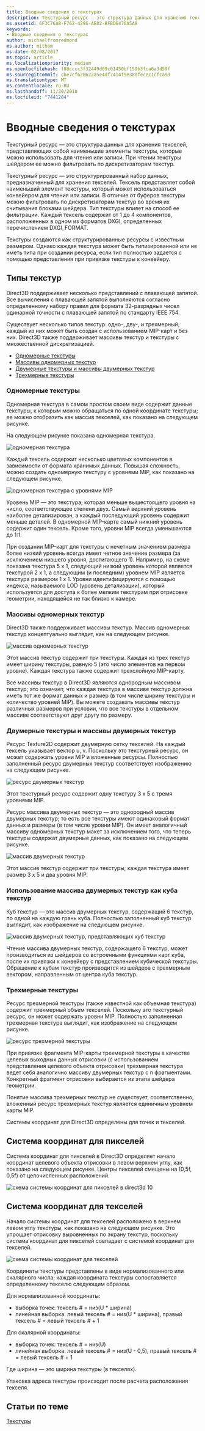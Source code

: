```yaml
---
title: Вводные сведения о текстурах
description: Текстурный ресурс — это структура данных для хранения текселей, представляющих собой наименьшие элементы текстуры, которые можно использовать для чтения или записи. При чтении текстуры шейдером ее можно фильтровать по дискретизаторам текстур.
ms.assetid: 6F3C76A8-F762-4296-AE02-BFBD6476A5A8
keywords:
- Вводные сведения о текстурах
author: michaelfromredmond
ms.author: mithom
ms.date: 02/08/2017
ms.topic: article
ms.localizationpriority: medium
ms.openlocfilehash: f88cccc3f32449d09c01450bf159b3fca6a3d59f
ms.sourcegitcommit: cbe7cf620622a5e4df7414f9e38dfecec1cfca99
ms.translationtype: MT
ms.contentlocale: ru-RU
ms.lasthandoff: 11/20/2018
ms.locfileid: "7441284"
---
```

# <a name="introduction-to-textures"></a>Вводные сведения о текстурах


Текстурный ресурс — это структура данных для хранения текселей, представляющих собой наименьшие элементы текстуры, которые можно использовать для чтения или записи. При чтении текстуры шейдером ее можно фильтровать по дискретизаторам текстур.

Текстурный ресурс — это структурированный набор данных, предназначенный для хранения текселей. Тексель представляет собой наименьший элемент текстуры, который может использоваться конвейером для чтения или записи. В отличие от буферов текстуры можно фильтровать по дискретизаторам текстур во время их считывания блоками шейдера. Тип текстуры влияет на способ ее фильтрации. Каждый тексель содержит от 1 до 4 компонентов, расположенных в одном из форматов DXGI, определенных перечислением DXGI\_FORMAT.

Текстуры создаются как структурированные ресурсы с известным размером. Однако каждая текстура может быть типизированной или не иметь типа при создании ресурса, если тип полностью задается с помощью представления при привязке текстуры к конвейеру.

## <a name="span-idtexturetypesspanspan-idtexturetypesspanspan-idtexturetypesspantexture-types"></a><span id="Texture_Types"></span><span id="texture_types"></span><span id="TEXTURE_TYPES"></span>Типы текстур


Direct3D поддерживает несколько представлений с плавающей запятой. Все вычисления с плавающей запятой выполняются согласно определенному набору правил для формата 32-разрядных чисел одинарной точности с плавающей запятой по стандарту IEEE 754.

Существует несколько типов текстур: одно-, дву-, и трехмерный; каждый из них может быть создан с использованием MIP-карт и без них. Direct3D также поддерживает массивы текстур и текстуры с множественной дискретизацией.

-   [Одномерные текстуры](#texture1d-resource)
-   [Массивы одномерных текстур](#texture1d-array-resource)
-   [Двумерные текстуры и массивы двумерных текстур](#texture2d-resource)
-   [Трехмерные текстуры](#texture3d-resource)

### <a name="span-idtexture1dresourcespanspan-idtexture1dresourcespanspan-idtexture1dresourcespanspan-idtexture1d-resourcespan1d-textures"></a><span id="Texture1D_Resource"></span><span id="texture1d_resource"></span><span id="TEXTURE1D_RESOURCE"></span><span id="texture1d-resource"></span>Одномерные текстуры

Одномерная текстура в самом простом своем виде содержит данные текстуры, к которым можно обращаться по одной координате текстуры; ее можно отобразить как массив текселей, как показано на следующем рисунке.

На следующем рисунке показана одномерная текстура.

![одномерная текстура](images/d3d10-1d-texture.png)

Каждый тексель содержит несколько цветовых компонентов в зависимости от формата хранимых данных. Повышая сложность, можно создать одномерную текстуру с уровнями MIP, как показано на следующем рисунке.

![одномерная текстура с уровнями MIP](images/d3d10-resource-texture1d.png)

Уровень MIP — это текстура, которая меньше вышестоящего уровня на число, соответствующее степени двух. Самый верхний уровень наиболее детализирован, а каждый последующий уровень содержит меньше деталей. В одномерной MIP-карте самый нижний уровень содержит один тексель. Кроме того, уровни MIP всегда уменьшаются до 1:1.

При создании MIP-карт для текстуры с нечетным значением размера более низкий уровень всегда имеет четное значение размера (за исключением низшего уровня, достигающего 1). Например, на схеме показана текстура 5 x 1, следующий низкий уровень которой является текстурой 2 x 1, а следующим (и последним) уровнем MIP является текстура размером 1 x 1. Уровни идентифицируются с помощью индекса, называемого LOD (уровень детализации), который используется для доступа к более мелким текстурам при отрисовке геометрии, находящейся не так близко к камере.

### <a name="span-idtexture1darrayresourcespanspan-idtexture1darrayresourcespanspan-idtexture1darrayresourcespanspan-idtexture1d-array-resourcespan1d-texture-arrays"></a><span id="Texture1D_Array_Resource"></span><span id="texture1d_array_resource"></span><span id="TEXTURE1D_ARRAY_RESOURCE"></span><span id="texture1d-array-resource"></span>Массивы одномерных текстур

Direct3D также поддерживает массивы текстур. Массив одномерных текстур концептуально выглядит, как на следующем рисунке.

![массив одномерных текстур](images/d3d10-resource-texture1darray.png)

Этот массив текстур содержит три текстуры. Каждая из трех текстур имеет ширину текстуры, равную 5 (это число элементов на первом уровне). Каждая текстура также содержит трехслойную MIP-карту.

Все массивы текстур в Direct3D являются однородным массивом текстур; это означает, что каждая текстура в массиве текстур должна иметь тот же формат данных и размер (в том числе ширину текстуры и количество уровней MIP). Вы можете создавать массивы текстур различных размеров при условии, что все текстуры в отдельном массиве соответствуют друг другу по размеру.

### <a name="span-idtexture2dresourcespanspan-idtexture2dresourcespanspan-idtexture2dresourcespanspan-idtexture2d-resourcespan2d-textures-and-2d-texture-arrays"></a><span id="Texture2D_Resource"></span><span id="texture2d_resource"></span><span id="TEXTURE2D_RESOURCE"></span><span id="texture2d-resource"></span>Двумерные текстуры и массивы двумерных текстур

Ресурс Texture2D содержит двумерную сетку текселей. На каждый тексель указывает вектор u, v. Поскольку это текстурный ресурс, он может содержать уровни MIP и вложенные ресурсы. Полностью заполненный ресурс двумерных текстур соответствует изображению на следующем рисунке.

![ресурс двумерных текстур](images/d3d10-resource-texture2d.png)

Этот текстурный ресурс содержит одну текстуру 3 x 5 с тремя уровнями MIP.

Ресурс массива двумерных текстур — это однородный массив двумерных текстур; то есть все текстуры имеют одинаковый формат данных и размеры (в том числе уровни MIP). Он имеет аналогичный массиву одномерных текстур макет за исключением того, что теперь текстуры содержат двумерные данных, как показано на следующем рисунке.

![массив двумерных текстур](images/d3d10-resource-texture2darray.png)

Этот массив текстур содержит три текстуры; каждая текстура имеет размер 3 x 5 и два уровня MIP.

### <a name="span-idtexture2darrayresourceasatexturecubespanspan-idtexture2darrayresourceasatexturecubespanspan-idtexture2darrayresourceasatexturecubespanusing-a-2d-texture-array-as-a-texture-cube"></a><span id="Texture2DArray_Resource_as_a_Texture_Cube"></span><span id="texture2darray_resource_as_a_texture_cube"></span><span id="TEXTURE2DARRAY_RESOURCE_AS_A_TEXTURE_CUBE"></span>Использование массива двумерных текстур как куба текстур

Куб текстур — это массив двумерных текстур, содержащий 6 текстур, по одной на каждую грань куба. Полностью заполненный куб текстур выглядит, как изображение на следующем рисунке.

![массив двумерных текстур, представляющих куб текстур](images/d3d10-resource-texturecube.png)

Чтение массива двумерных текстур, содержащего 6 текстур, может производиться из шейдеров со встроенными функциями карт куба, после их привязки к конвейеру с представлением кубической текстуры. Обращение к кубам текстур производится из шейдера с трехмерным вектором, направленным от центра куба текстур.

### <a name="span-idtexture3dresourcespanspan-idtexture3dresourcespanspan-idtexture3dresourcespanspan-idtexture3d-resourcespan3d-textures"></a><span id="Texture3D_Resource"></span><span id="texture3d_resource"></span><span id="TEXTURE3D_RESOURCE"></span><span id="texture3d-resource"></span>Трехмерные текстуры

Ресурс трехмерной текстуры (также известной как объемная текстура) содержит трехмерный объем текселей. Поскольку это текстурный ресурс, он может содержать уровни MIP. Полностью заполненная трехмерная текстура выглядит, как изображение на следующем рисунке.

![ресурс трехмерной текстуры](images/d3d10-resource-texture3d.png)

При привязке фрагмента MIP-карты трехмерной текстуры в качестве целевых выходных данных отрисовки (с использованием представления целевого объекта отрисовки) трехмерная текстура ведет себя аналогично массиву двумерных текстур с n фрагментами. Конкретный фрагмент отрисовки выбирается из этапа шейдера геометрии.

Понятие массива трехмерных текстур не существует, соответственно, вложенный ресурс трехмерных текстур является единичным уровнем карты MIP.

Системы координат для Direct3D определены для точек и текселей.

## <a name="span-idpixelspanspan-idpixelspanspan-idpixelspanpixel-coordinate-system"></a><span id="Pixel"></span><span id="pixel"></span><span id="PIXEL"></span>Система координат для пикселей


Система координат для пикселей в Direct3D определяет начало координат целевого объекта отрисовки в левом верхнем углу, как показано на следующем рисунке. Центры пикселей смещены на (0,5f, 0,5f) от целочисленных расположений.

![схема системы координат для пикселей в direct3d 10](images/d3d10-coordspix10.png)

## <a name="span-idtexelspanspan-idtexelspanspan-idtexelspantexel-coordinate-system"></a><span id="Texel"></span><span id="texel"></span><span id="TEXEL"></span>Система координат для текселей


Начало системы координат для текселей расположено в верхнем левом углу текстуры, как показано на следующем рисунке. Это упрощает отрисовку выровненных по экрану текстур, поскольку система координат для пикселей совпадает с системой координат для текселей.

![схема системы координат для текселей](images/d3d10-coordstex10.png)

Координаты текстуры представлены в виде нормализованного или скалярного числа; каждая координата текстуры сопоставляется определенному текселю следующим образом.

Для нормализованной координаты:

-   выборка точек: тексель \# = низ(U \* ширина)
-   линейная выборка: левый тексель \# = низ(U \* ширина), правый тексель \# = левый тексель \# + 1

Для скалярной координаты:

-   выборка точек: тексель \# = низ(U)
-   линейная выборка: левый тексель \# = низ(U - 0,5), правый тексель \# = левый тексель \# + 1

Где ширина — это ширина текстуры (в текселях).

Упаковка адреса текстуры происходит после расчета расположения текселя.

## <a name="span-idrelated-topicsspanrelated-topics"></a><span id="related-topics"></span>Статьи по теме


[Текстуры](textures.md)
